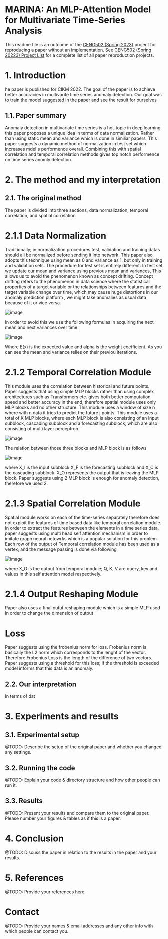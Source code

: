 # MARINA: An MLP-Attention Model for Multivariate Time-Series Analysis

This readme file is an outcome of the [CENG502 (Spring 2023)](https://ceng.metu.edu.tr/~skalkan/ADL/) project for reproducing a paper without an implementation. See [CENG502 (Spring 20223) Project List](https://github.com/CENG502-Projects/CENG502-Spring2023) for a complete list of all paper reproduction projects.

# 1. Introduction

he paper is published for CIKM 2022. The goal of the paper is to achieve better accuracies in multivarite time series anomaly detection.  Our goal was to train the model suggested in the paper 
and see the result for ourselves

## 1.1. Paper summary

Anomaly detection in multivariate time series is a hot-topic in deep learning. this paper proposes a unique idea in terms of data normalization. Rather than using static mean and variance which is done in similiar papers, This paper suggests a dynamic method of normalization in test set which increases mdel's performence overall. Combining this with spatial correlation and temporal correlation methods gives top notch performence on time series anomly detection. 

# 2. The method and my interpretation

## 2.1. The original method

The paper is divided into three sections, data normalization, temporal correlation, and spatial correlation 

# 2.1.1 Data Normalization
Traditionally; in normalization procedures test, validation and training datas should all be normalized before sending it into network. This paper also adopts this technique using mean as 0 and variance as 1, but only in training and validation sets. The procedure for test set is entirely different. In test set we update our mean and variance using previous mean and variances, This allows us to avoid the phenomenon known as concept drifting. Concept drifting refers to the phenomenon in data science where the statistical properties of a target variable or the relationships between features and the target variable change over time, which may cause huge distortions in our anomaly prediction platform , we might take anomalies as usual data because of it or vice versa. 

![image](https://github.com/Batucan2601/MARINA/assets/52931384/b59a8894-b9bf-46e0-af97-3e7eaffc6fd8)

In order to avoid this we use the following formulas in acquiring the next mean and next variances over time. 

![image](https://github.com/Batucan2601/MARINA/assets/52931384/7af2858a-1837-4919-98de-f6e670ee4a04)

Where E(x) is the expected value and  alpha is the weight coefficient. As you can see the mean and variance relies on their previou iterations.

# 2.1.2 Temporal Correlation Module
This module uses the correlation between historical and future points. Paper suggests that using simple MLP blocks rather than using complex architectures such as Transformers etc. gives both better computation speed and better accuracy in the end, therefore spatial module uses only MLP blocks and no other structure.
This module uses a window of size n  where with n data it tries to predict the future j points. This module uses a total of K MLP blocks, where each MLP block is also consisting of an Input subblock, cascading subblock and a forecasting subblock, which are also consisting of multi layer perceptron.

![image](https://github.com/Batucan2601/MARINA/assets/52931384/09cf59ea-4342-4a61-ba97-15d218cfa097)

The relation between those three blocks and MLP block is as follows

![image](https://github.com/Batucan2601/MARINA/assets/52931384/8e5fe23d-4a6c-4a8b-930e-5a6bb45ec4bc)

where X_I is the input subblock X_F is the forecasting subblock and X_C is the cascading subblock. X_O represents the output that is leaving the MLP block.
Paper suggests using 2 MLP block is enough for anomaly detection, therefore we used 2. 

# 2.1.3 Spatial Correlation Module

Spatial module works on each of the time-series separately therefore does not exploit the features of time based data like temporal correlation module. In order to extract the features between the elements in a time series data, paper suggests using multi head self attention mechanism in order to imitate graph neural netowrks which is a popular solution for this problem.
Each row of the output of Temporal correlation module has been used as a vertex; and the message passing is done via following

![image](https://github.com/Batucan2601/MARINA/assets/52931384/d986a80a-fb0b-4621-b783-79964c1f112c)

where X_O is the output from temporal module; Q, K, V are query, key and values in this self attention model respectively. 

# 2.1.4 Output Reshaping Module
Paper also uses a final outut reshaping module which is a simple MLP used in order to change the dimension of output

# Loss
Paper suggests using the frobenius norm for loss. Frobenius norm is basically the L2 norm which corresponds to the lenght of the vector. Therefore Frobenius Loss is the length of the difference of two vectors. Paper suggests using a threshold for this loss; if the threshold is exceeded model informs that this data is an anomaly.  
## 2.2. Our interpretation 
In terms of dat 

# 3. Experiments and results

## 3.1. Experimental setup

@TODO: Describe the setup of the original paper and whether you changed any settings.

## 3.2. Running the code

@TODO: Explain your code & directory structure and how other people can run it.

## 3.3. Results

@TODO: Present your results and compare them to the original paper. Please number your figures & tables as if this is a paper.

# 4. Conclusion

@TODO: Discuss the paper in relation to the results in the paper and your results.

# 5. References

@TODO: Provide your references here.

# Contact

@TODO: Provide your names & email addresses and any other info with which people can contact you.
